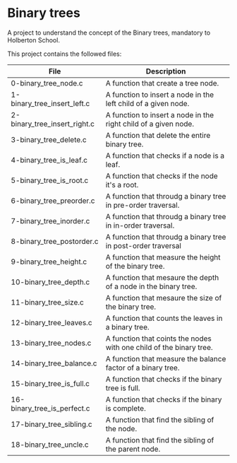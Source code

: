 # Binary trees

A project to understand the concept of the Binary trees, mandatory to Holberton School.

This project contains the followed files:

| File | Description |
| ---- | ----------- |
| 0-binary_tree_node.c | A function that create a tree node. |
| 1-binary_tree_insert_left.c | A function to insert a node in the left child of a given node. |
| 2-binary_tree_insert_right.c | A function to insert a node in the right child of a given node. |
| 3-binary_tree_delete.c | A function that delete the entire binary tree. |
| 4-binary_tree_is_leaf.c | A function that checks if a node is a leaf. |
| 5-binary_tree_is_root.c | A function that checks if the node it's a root. |
| 6-binary_tree_preorder.c | A function that throudg a binary tree in pre-order traversal. |
| 7-binary_tree_inorder.c | A function that throudg a binary tree in in-order traversal. |
| 8-binary_tree_postorder.c | A function that throudg a binary tree in post-order traversal |
| 9-binary_tree_height.c | A function that measure the height of the binary tree. |
| 10-binary_tree_depth.c | A function that mesaure the depth of a node in the binary tree. |
| 11-binary_tree_size.c | A function that mesaure the size of the binary tree. |
| 12-binary_tree_leaves.c | A function that counts the leaves in a binary tree. |
| 13-binary_tree_nodes.c | A function that coints the nodes with one child of the binary tree. |
| 14-binary_tree_balance.c | A function that measure the balance factor of a binary tree. |
| 15-binary_tree_is_full.c | A function that checks if the binary tree is full. |
| 16-binary_tree_is_perfect.c | A function that checks if the binary is complete. |
| 17-binary_tree_sibling.c | A function that find the sibling of the node. |
| 18-binary_tree_uncle.c | A function that find the sibling of the parent node. |

